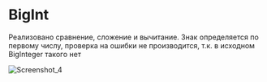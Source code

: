 # BigInt
Реализовано сравнение, сложение и вычитание.
Знак определяется по первому числу, проверка на ошибки не производится, т.к. в исходном BigInteger такого нет

![Screenshot_4](https://user-images.githubusercontent.com/77877550/165137564-5c7608d3-fb72-4047-a2ee-469a78fcebaf.png)
